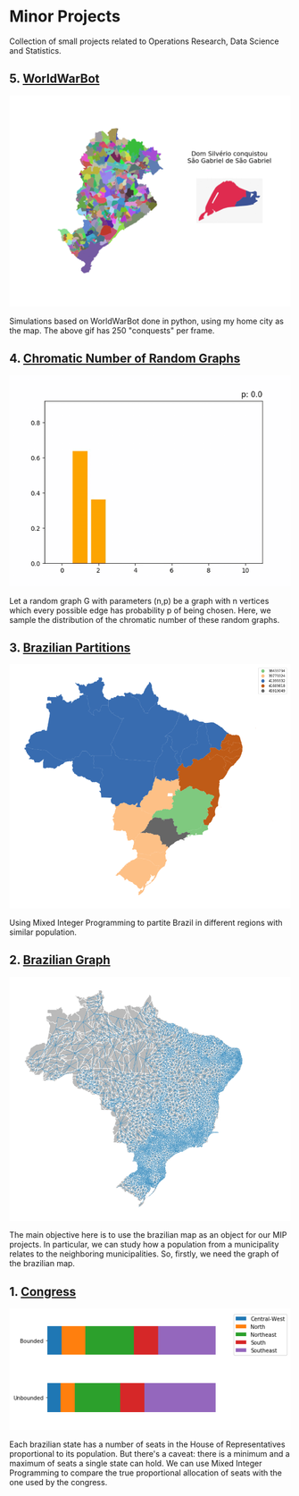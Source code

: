 # Minor Projects

Collection of small projects related to Operations Research, Data Science and Statistics.


## 5. [WorldWarBot](https://github.com/franciscogaluppo/Minor-Projects/blob/master/WorldWarBot.ipynb)
![WorldWar using Belo Horizonte Map](readme_images/worldwarbot.gif)

Simulations based on WorldWarBot done in python, using my home city as the map. The above gif has 250 "conquests" per frame.


## 4. [Chromatic Number of Random Graphs](https://github.com/franciscogaluppo/Minor-Projects/blob/master/Chromatic%20Number%20of%20Random%20Graphs.ipynb)
![Chromatic Distribution](readme_images/chromatica-n10.gif)

Let a random graph G with parameters (n,p) be a graph with n vertices which every possible edge has probability p of being chosen. Here, we sample the distribution of the chromatic number of these random graphs.


## 3. [Brazilian Partitions](https://github.com/franciscogaluppo/Minor-Projects/blob/master/Brazilian%20Partition.ipynb)
![Brazilian Partition](readme_images/5_regions.png)

Using Mixed Integer Programming to partite Brazil in different regions with similar population.


## 2. [Brazilian Graph](https://github.com/franciscogaluppo/Minor-Projects/blob/master/Brazilian%20graph.ipynb)
![Graph of the brazilian map](readme_images/graph_map.png)

The main objective here is to use the brazilian map as an object for our MIP projects. In particular, we can study how a population from a municipality relates to the neighboring municipalities. So, firstly, we need the graph of the brazilian map.


## 1. [Congress](https://github.com/franciscogaluppo/Minor-Projects/blob/master/Congress.ipynb)
![Comparison: bounded vs unbounded](readme_images/comparison.png)

Each brazilian state has a number of seats in the House of Representatives proportional to its population. But there's a caveat: there is a minimum and a maximum of seats a single state can hold. We can use Mixed Integer Programming to compare the true proportional allocation of seats with the one used by the congress.